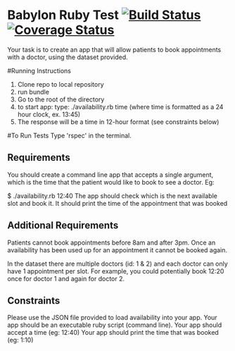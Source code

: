 # Babylon Ruby Test [![Build Status](https://travis-ci.org/timchipperfield/Appointment-Tech-Test.svg?branch=master)](https://travis-ci.org/timchipperfield/Appointment-Tech-Test) [![Coverage Status](https://coveralls.io/repos/github/timchipperfield/Appointment-Tech-Test/badge.svg?branch=master)](https://coveralls.io/github/timchipperfield/Appointment-Tech-Test?branch=master)

Your task is to create an app that will allow patients to book appointments with a doctor, using the dataset provided.

#Running Instructions
1. Clone repo to local repository
2. run bundle
3. Go to the root of the directory
4. to start app: type: ./availability.rb time (where time is formatted as a 24 hour clock, ex. 13:45)
5. The response will be a time in 12-hour format (see constraints below)

#To Run Tests
Type 'rspec' in the terminal.

## Requirements
You should create a command line app that accepts a single argument, which is the time that the patient would like to book to see a doctor. Eg:

$ ./availability.rb 12:40
The app should check which is the next available slot and book it. It should print the time of the appointment that was booked

## Additional Requirements
Patients cannot book appointments before 8am and after 3pm. Once an availability has been used up for an appointment it cannot be booked again.

In the dataset there are multiple doctors (id: 1 & 2) and each doctor can only have 1 appointment per slot. For example, you could potentially book 12:20 once for doctor 1 and again for doctor 2.

## Constraints
Please use the JSON file provided to load availability into your app.
Your app should be an executable ruby script (command line).
Your app should accept a time (eg: 12:40)
Your app should print the time that was booked (eg: 1:10)
